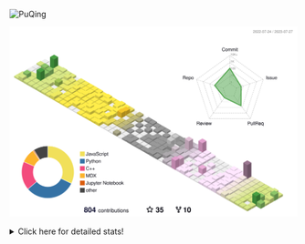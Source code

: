 ![PuQing](https://user-images.githubusercontent.com/27223114/171565019-9a56fae6-b08b-421f-99db-7e830da42371.png)

![](./profile-3d-contrib/profile-season-animate.svg)

<details>
<summary>Click here for detailed stats!</summary>

<!--START_SECTION:waka-->
![Lines of code](https://img.shields.io/badge/From%20Hello%20World%20I%27ve%20Written-744.4%20thousand%20lines%20of%20code-blue)

**🐱 My GitHub Data** 

> 📦 251.1 kB Used in GitHub's Storage 
 > 
> 🏆 472 Contributions in the Year 2023
 > 
> 🚫 Not Opted to Hire
 > 
> 📜 29 Public Repositories 
 > 
> 🔑 27 Private Repositories 
 > 
**I'm an Early 🐤** 

```text
🌞 Morning                310 commits         ███░░░░░░░░░░░░░░░░░░░░░░   12.74 % 
🌆 Daytime                1180 commits        ████████████░░░░░░░░░░░░░   48.48 % 
🌃 Evening                207 commits         ██░░░░░░░░░░░░░░░░░░░░░░░   08.50 % 
🌙 Night                  737 commits         ████████░░░░░░░░░░░░░░░░░   30.28 % 
```


📊 **This Week I Spent My Time On** 

```text
💬 Programming Languages: 
Markdown                 21 hrs 15 mins      ████████████████░░░░░░░░░   64.55 % 
Python                   5 hrs 20 mins       ████░░░░░░░░░░░░░░░░░░░░░   16.24 % 
JavaScript               2 hrs 12 mins       ██░░░░░░░░░░░░░░░░░░░░░░░   06.69 % 
Jupyter Notebook         1 hr 51 mins        █░░░░░░░░░░░░░░░░░░░░░░░░   05.62 % 
MDX                      1 hr 8 mins         █░░░░░░░░░░░░░░░░░░░░░░░░   03.48 % 

🔥 Editors: 
Obsidian                 21 hrs 10 mins      ████████████████░░░░░░░░░   64.28 % 
VS Code                  11 hrs 46 mins      █████████░░░░░░░░░░░░░░░░   35.72 % 

💻 Operating System: 
Windows                  30 hrs 49 mins      ███████████████████████░░   93.59 % 
Linux                    2 hrs 6 mins        ██░░░░░░░░░░░░░░░░░░░░░░░   06.41 % 
```


<!--END_SECTION:waka-->
</details>

